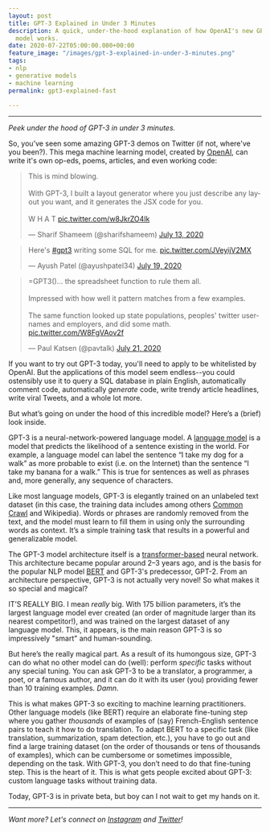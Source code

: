 ```yaml
---
layout: post
title: GPT-3 Explained in Under 3 Minutes
description: A quick, under-the-hood explanation of how OpenAI's new GPT3 language
  model works.
date: 2020-07-22T05:00:00.000+00:00
feature_image: "/images/gpt-3-explained-in-under-3-minutes.png"
tags:
- nlp
- generative models
- machine learning
permalink: gpt3-explained-fast

---
```

***

_Peek under the hood of GPT-3 in under 3 minutes._

<!--more-->

So, you’ve seen some amazing GPT-3 demos on Twitter (if not, where've you been?). This mega machine learning model, created by [OpenAI](https://openai.com/), can write it's own op-eds, poems, articles, and even working code:

<blockquote class="twitter-tweet"><p lang="en" dir="ltr">This is mind blowing.<br><br>With GPT-3, I built a layout generator where you just describe any layout you want, and it generates the JSX code for you.<br><br>W H A T <a href="https://t.co/w8JkrZO4lk">pic.twitter.com/w8JkrZO4lk</a></p>— Sharif Shameem (@sharifshameem) <a href="https://twitter.com/sharifshameem/status/1282676454690451457?ref_src=twsrc%5Etfw">July 13, 2020</a></blockquote> <script async src="https://platform.twitter.com/widgets.js" charset="utf-8"></script>

<blockquote class="twitter-tweet"><p lang="en" dir="ltr">Here's <a href="https://twitter.com/hashtag/gpt3?src=hash&ref_src=twsrc%5Etfw">#gpt3</a> writing some SQL for me. <a href="https://t.co/JVeyijV2MX">pic.twitter.com/JVeyijV2MX</a></p>— Ayush Patel (@ayushpatel34) <a href="https://twitter.com/ayushpatel34/status/1284810560555479043?ref_src=twsrc%5Etfw">July 19, 2020</a></blockquote> <script async src="https://platform.twitter.com/widgets.js" charset="utf-8"></script>

<blockquote class="twitter-tweet"><p lang="en" dir="ltr">=GPT3()... the spreadsheet function to rule them all.<br><br>Impressed with how well it pattern matches from a few examples.<br><br>The same function looked up state populations, peoples' twitter usernames and employers, and did some math. <a href="https://t.co/W8FgVAov2f">pic.twitter.com/W8FgVAov2f</a></p>— Paul Katsen (@pavtalk) <a href="https://twitter.com/pavtalk/status/1285410751092416513?ref_src=twsrc%5Etfw">July 21, 2020</a></blockquote> <script async src="https://platform.twitter.com/widgets.js" charset="utf-8"></script>

If you want to try out GPT-3 today, you'll need to apply to be whitelisted by OpenAI. But the applications of this model seem endless--you could ostensibly use it to query a SQL database in plain English, automatically comment code, automatically _generate_ code, write trendy article headlines, write viral Tweets, and a whole lot more.

But what’s going on under the hood of this incredible model? Here’s a (brief) look inside.

GPT-3 is a neural-network-powered language model. A [language model](https://towardsdatascience.com/language-modeling-c1cf7b983685) is a model that predicts the likelihood of a sentence existing in the world. For example, a language model can label the sentence “I take my dog for a walk” as more probable to exist (i.e. on the Internet) than the sentence “I take my banana for a walk.” This is true for sentences as well as phrases and, more generally, any sequence of characters.

Like most language models, GPT-3 is elegantly trained on an unlabeled text dataset (in this case, the training data includes among others [Common Crawl](https://commoncrawl.org/) and Wikipedia). Words or phrases are randomly removed from the text, and the model must learn to fill them in using only the surrounding words as context. It’s a simple training task that results in a powerful and generalizable model.

The GPT-3 model architecture itself is a [transformer-based](https://towardsdatascience.com/https-medium-com-chaturangarajapakshe-text-classification-with-transformer-models-d370944b50ca) neural network. This architecture became popular around 2–3 years ago, and is the basis for the popular NLP model [BERT](https://towardsdatascience.com/bert-explained-state-of-the-art-language-model-for-nlp-f8b21a9b6270) and GPT-3's predecessor, GPT-2. From an architecture perspective, GPT-3 is not actually very novel! So what makes it so special and magical?

IT’S REALLY BIG. I mean _really_ big. With 175 billion parameters, it’s the largest language model ever created (an order of magnitude larger than its nearest competitor!), and was trained on the largest dataset of any language model. This, it appears, is the main reason GPT-3 is so impressively "smart" and human-sounding.

But here’s the really magical part. As a result of its humongous size, GPT-3 can do what no other model can do (well): perform _specific_ tasks without any special tuning. You can ask GPT-3 to be a translator, a programmer, a poet, or a famous author, and it can do it with its user (you) providing fewer than 10 training examples. _Damn_.

This is what makes GPT-3 so exciting to machine learning practitioners. Other language models (like BERT) require an elaborate fine-tuning step where you gather _thousands_ of examples of (say) French-English sentence pairs to teach it how to do translation. To adapt BERT to a specific task (like translation, summarization, spam detection, etc.), you have to go out and find a large training dataset (on the order of thousands or tens of thousands of examples), which can be cumbersome or sometimes impossible, depending on the task. With GPT-3, you don’t need to do that fine-tuning step. This is the heart of it. This is what gets people excited about GPT-3: custom language tasks without training data.

Today, GPT-3 is in private beta, but boy can I not wait to get my hands on it.

***

_Want more? Let's connect on_ [_Instagram_](https://www.instagram.com/dale_on_ai/) _and_ [_Twitter_](https://twitter.com/dalequark)_!_